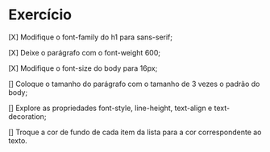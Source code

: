 # Exercício

[X] Modifique o font-family do h1 para sans-serif;

[X] Deixe o parágrafo com o font-weight 600;

[X] Modifique o font-size do body para 16px;

[] Coloque o tamanho do parágrafo com o tamanho de 3 vezes o padrão do body;

[] Explore as propriedades font-style, line-height, text-align e text-decoration;

[] Troque a cor de fundo de cada item da lista para a cor correspondente ao texto.
